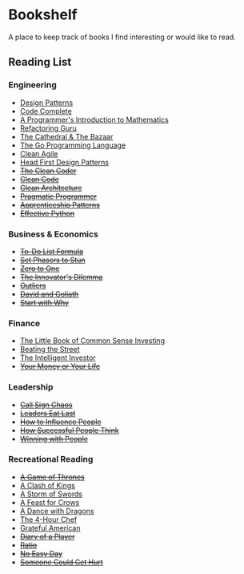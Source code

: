 # Bookshelf

A place to keep track of books I find interesting or would like to read.

## Reading List

### Engineering

* [Design Patterns](https://www.amazon.com/gp/product/9332555400/ref=oh_aui_detailpage_o00_s00?ie=UTF8&psc=1)
* [Code Complete](https://www.amazon.com/gp/product/0735619670/ref=oh_aui_detailpage_o01_s01?ie=UTF8&psc=1)
* [A Programmer's Introduction to Mathematics](https://www.amazon.com/gp/product/1727125452/ref=ppx_yo_dt_b_asin_title_o06_s00?ie=UTF8&psc=1)
* [Refactoring Guru](https://refactoring.guru/)
* [The Cathedral & The Bazaar](https://www.amazon.com/Cathedral-Bazaar-Musings-Accidental-Revolutionary/dp/1565927249/ref=sr_1_1?crid=130QOOYUT8J5Z)
* [The Go Programming Language](https://www.gopl.io/)
* [Clean Agile](https://www.amazon.com/Clean-Agile-Basics-Robert-Martin/dp/0135781868)
* [Head First Design Patterns](https://www.amazon.com/gp/product/B00AA36RZY)
* ~~[The Clean Coder](https://www.amazon.com/gp/product/B0050JLC9Y/)~~
* ~~[Clean Code](https://www.safaribooksonline.com/library/view/clean-code/9780136083238/)~~
* ~~[Clean Architecture](https://www.safaribooksonline.com/library/view/clean-architecture-a/9780134494272/)~~
* ~~[Pragmatic Programmer](https://www.amazon.com/gp/product/020161622X/ref=oh_aui_detailpage_o01_s00?ie=UTF8&psc=1)~~
* ~~[Apprenticeship Patterns](https://www.amazon.com/gp/product/0596518382/ref=oh_aui_detailpage_o02_s00?ie=UTF8&psc=1)~~
* ~~[Effective Python](https://www.amazon.com/Effective-Python-Specific-Software-Development/dp/0134034287)~~

### Business & Economics

* ~~[To-Do List Formula](https://www.amazon.com/gp/product/1539438120/)~~
* ~~[Set Phasers to Stun](https://www.amazon.com/gp/product/0963617885/ref=ppx_yo_dt_b_asin_title_o00_s00?ie=UTF8&psc=1)~~
* ~~[Zero to One](https://www.amazon.com/gp/product/0804139296/ref=ppx_yo_dt_b_asin_title_o00_s00?ie=UTF8&psc=1)~~
* ~~[The Innovator's Dilemma](https://www.amazon.com/Innovators-Dilemma-Revolutionary-Change-Business/dp/0062060244/ref=sr_1_2?crid=3MB9MC2RC30E)~~
* ~~[Outliers](https://www.amazon.com/Outliers-Story-Success-Malcolm-Gladwell/dp/0316017922/ref=sr_1_2)~~
* ~~[David and Goliath](https://www.amazon.com/David-Goliath-Underdogs-Misfits-Battling/dp/0316204366/ref=sr_1_1?crid=1ZYC8O5QWRV75)~~
* ~~[Start with Why](https://www.amazon.com/gp/product/B002Q6XUE4)~~

### Finance

* [The Little Book of Common Sense Investing](https://www.amazon.com/gp/product/1119404509/)
* [Beating the Street](https://www.amazon.com/gp/product/B00768D664/)
* [The Intelligent Investor](https://www.amazon.com/gp/product/B00V7328GS/)
* ~~[Your Money or Your Life](https://www.amazon.com/gp/product/0143115766/)~~

### Leadership

* ~~[Call Sign Chaos](https://www.amazon.com/gp/product/0812996836/ref=ppx_yo_dt_b_asin_title_o00_s00)~~
* ~~[Leaders Eat Last](https://www.amazon.com/gp/product/B00DGZKQM8)~~
* ~~[How to Influence People](https://www.amazon.com/gp/product/B00A0VP6AI/)~~
* ~~[How Successful People Think](https://www.amazon.com/gp/product/B00199RHE8/)~~
* ~~[Winning with People](https://www.amazon.com/gp/product/B0050OX37I/)~~

### Recreational Reading

* ~~[A Game of Thrones](https://www.amazon.com/gp/product/1101965487/)~~
* [A Clash of Kings](https://www.amazon.com/gp/product/1101965487/)
* [A Storm of Swords](https://www.amazon.com/gp/product/1101965487/)
* [A Feast for Crows](https://www.amazon.com/gp/product/1101965487/)
* [A Dance with Dragons](https://www.amazon.com/gp/product/1101965487/)
* [The 4-Hour Chef](https://www.amazon.com/gp/product/1328519163/ref=ppx_yo_dt_b_asin_title_o00_s00?ie=UTF8&psc=1)
* [Grateful American](https://www.amazon.com/dp/1400208122)
* ~~[Diary of a Player](https://www.amazon.com/Diary-Player-Musical-Heroes-Guitar/dp/1451625529/)~~
* ~~[Ratio](https://www.amazon.com/gp/product/1416571728)~~
* ~~[No Easy Day](https://www.amazon.com/gp/product/B0095PEFYS)~~
* ~~[Someone Could Get Hurt](https://www.amazon.com/Someone-Could-Get-Hurt-Twenty-First-Century/dp/1592408761/)~~
